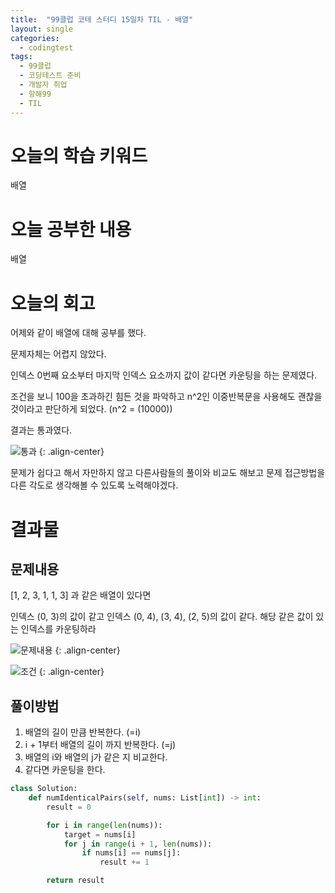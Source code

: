 ```yaml
---
title:  "99클럽 코테 스터디 15일차 TIL - 배열"
layout: single
categories:
  - codingtest
tags:
  - 99클럽
  - 코딩테스트 준비
  - 개발자 취업
  - 항해99
  - TIL
---
```


# 오늘의 학습 키워드 
배열

# 오늘 공부한 내용
배열

# 오늘의 회고
어제와 같이 배열에 대해 공부를 했다.

문제자체는 어렵지 않았다.

인덱스 0번째 요소부터 마지막 인덱스 요소까지 값이 같다면 카운팅을 하는 문제였다.

조건을 보니 100을 초과하긴 힘든 것을 파악하고 n^2인 이중반복문을 사용해도 괜찮을 것이라고 판단하게 되었다. (n^2 = (10000))



결과는 통과였다.

![통과](https://github.com/kimhyunso/kimhyunso.github.io/assets/87798982/dd509646-047b-40e5-9a01-631bd2083ad0)
{: .align-center}

문제가 쉽다고 해서 자만하지 않고 다른사람들의 풀이와 비교도 해보고 문제 접근방법을 다른 각도로 생각해볼 수 있도록 노력해야겠다.

# 결과물
## 문제내용

[1, 2, 3, 1, 1, 3] 과 같은 배열이 있다면

인덱스 (0, 3)의 값이 같고 인덱스 (0, 4), (3, 4), (2, 5)의 값이 같다. 해당 같은 값이 있는 인덱스를 카운팅하라

![문제내용](https://github.com/kimhyunso/kimhyunso.github.io/assets/87798982/caeeee05-a548-47ce-adfc-4395a62023f5)
{: .align-center}

![조건](https://github.com/kimhyunso/kimhyunso.github.io/assets/87798982/a732d6a6-ded4-46b5-b9e1-b516425291c6)
{: .align-center}


## 풀이방법
1. 배열의 길이 만큼 반복한다. (=i)
2. i + 1부터 배열의 길이 까지 반복한다. (=j)
3. 배열의 i와 배열의 j가 같은 지 비교한다.
4. 같다면 카운팅을 한다.

```python
class Solution:
    def numIdenticalPairs(self, nums: List[int]) -> int:
        result = 0

        for i in range(len(nums)):
            target = nums[i]
            for j in range(i + 1, len(nums)):
                if nums[i] == nums[j]:
                    result += 1

        return result        
```



